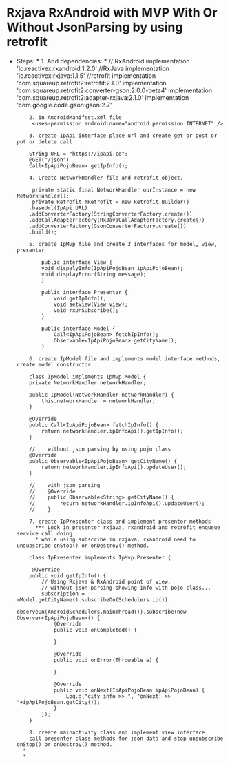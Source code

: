 # Rxjava RxAndroid with MVP With Or Without JsonParsing by using retrofit

 *  Steps:
          *  1. Add dependencies:
          *  // RxAndroid
            implementation 'io.reactivex:rxandroid:1.2.0'
            //RxJava
            implementation 'io.reactivex:rxjava:1.1.5'
            //retrofit
            implementation 'com.squareup.retrofit2:retrofit:2.1.0'
            implementation 'com.squareup.retrofit2:converter-gson:2.0.0-beta4'
            implementation 'com.squareup.retrofit2:adapter-rxjava:2.1.0'
            implementation 'com.google.code.gson:gson:2.7'

            2. in AndroidManifest.xml file
             <uses-permission android:name="android.permission.INTERNET" />

            3. create IpApi interface place url and create get or post or put or delete call

            String URL = "https://ipapi.co";
            @GET("/json")
            Call<IpApiPojoBean> getIpInfo();

            4. Create NetworkHandler file and retrofit object.

             private static final NetworkHandler ourInstance = new NetworkHandler();
             private Retrofit mRetrofit = new Retrofit.Builder()
            .baseUrl(IpApi.URL)
            .addConverterFactory(StringConverterFactory.create())
            .addCallAdapterFactory(RxJavaCallAdapterFactory.create())
            .addConverterFactory(GsonConverterFactory.create())
            .build();

            5. create IpMvp file and create 3 interfaces for model, view, presenter

                public interface View {
                void dispalyInfo(IpApiPojoBean ipApiPojoBean);
                void displayError(String message);
                }

                public interface Presenter {
                    void getIpInfo();
                    void setView(View view);
                    void rxUnSubscribe();
                }

                public interface Model {
                    Call<IpApiPojoBean> fetchIpInfo();
                    Observable<IpApiPojoBean> getCityName();
                }

            6. create IpModel file and implements model interface methods, create model constructor

            class IpModel implements IpMvp.Model {
            private NetworkHandler networkHandler;

            public IpModel(NetworkHandler networkHandler) {
                this.networkHandler = networkHandler;
            }

            @Override
            public Call<IpApiPojoBean> fetchIpInfo() {
                return networkHandler.ipInfoApi().getIpInfo();
            }

            //    without json parsing by using pojo class
            @Override
            public Observable<IpApiPojoBean> getCityName() {
                return networkHandler.ipInfoApi().updateUser();
            }

            //    with json parsing
            //    @Override
            //    public Observable<String> getCityName() {
            //        return networkHandler.ipInfoApi().updateUser();
            //    }

            7. create IpPresenter class and implement presenter methods
              *** Look in presenter rxjava, rxandroid and retrofit enqueue service call doing
              * while using subscribe in rxjava, rxandroid need to unsubscribe onStop() or onDestroy() method.

            class IpPresenter implements IpMvp.Presenter {

             @Override
            public void getIpInfo() {
                // Using Rxjava & RxAndroid point of view.
                // without json parsing showing info with pojo class...
                subscription = mModel.getCityName().subscribeOn(Schedulers.io()).
                        observeOn(AndroidSchedulers.mainThread()).subscribe(new Observer<IpApiPojoBean>() {
                    @Override
                    public void onCompleted() {

                    }

                    @Override
                    public void onError(Throwable e) {

                    }

                    @Override
                    public void onNext(IpApiPojoBean ipApiPojoBean) {
                        Log.d("city info >> ", "onNext: >> "+ipApiPojoBean.getCity());
                    }
                });
            }

            8. create mainactivity class and implement view interface
            call presenter class methods for json data and stop unsubscribe onStop() or onDestroy() method.
          *
          *

